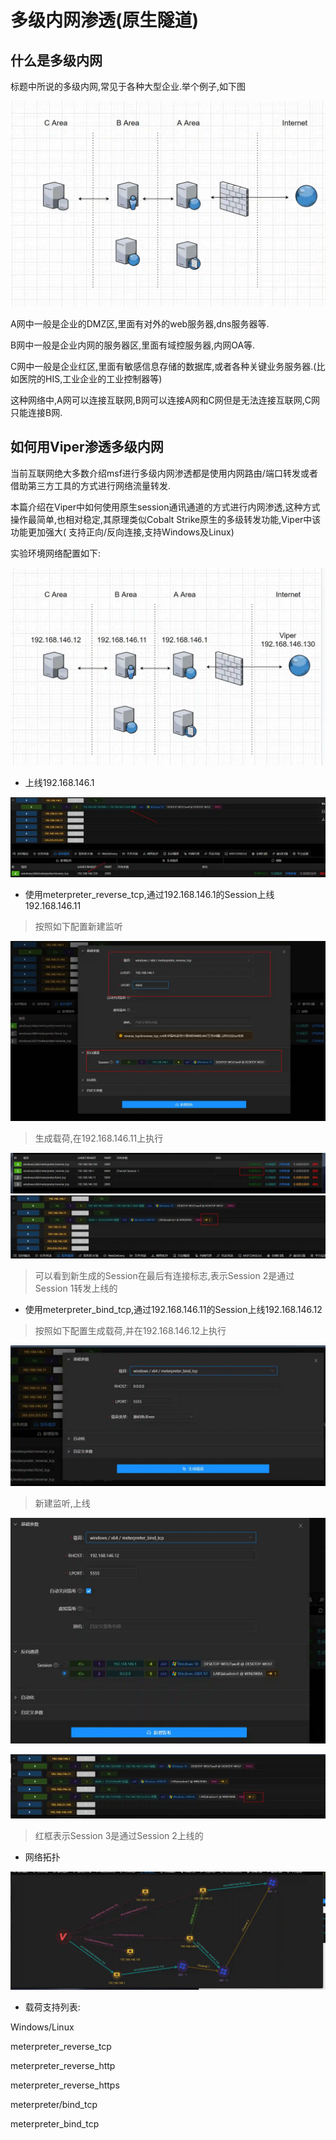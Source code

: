 # 多级内网渗透(原生隧道)

## 什么是多级内网

标题中所说的多级内网,常见于各种大型企业.举个例子,如下图

![](img\multi_level_intranet_penetration_native_tunnel\1.webp)

A网中一般是企业的DMZ区,里面有对外的web服务器,dns服务器等.

B网中一般是企业内网的服务器区,里面有域控服务器,内网OA等.

C网中一般是企业红区,里面有敏感信息存储的数据库,或者各种关键业务服务器.(比如医院的HIS,工业企业的工业控制器等)

这种网络中,A网可以连接互联网,B网可以连接A网和C网但是无法连接互联网,C网只能连接B网.

## 如何用Viper渗透多级内网

当前互联网绝大多数介绍msf进行多级内网渗透都是使用内网路由/端口转发或者借助第三方工具的方式进行网络流量转发.

本篇介绍在Viper中如何使用原生session通讯通道的方式进行内网渗透,这种方式操作最简单,也相对稳定,其原理类似Cobalt Strike原生的多级转发功能,Viper中该功能更加强大(
支持正向/反向连接,支持Windows及Linux)

实验环境网络配置如下:

![](img\multi_level_intranet_penetration_native_tunnel\2.webp)

+ 上线192.168.146.1

![](img\multi_level_intranet_penetration_native_tunnel\3.webp)

+ 使用meterpreter_reverse_tcp,通过192.168.146.1的Session上线192.168.146.11

> 按照如下配置新建监听
>

![](img\multi_level_intranet_penetration_native_tunnel\4.webp)

> 生成载荷,在192.168.146.11上执行
>

![](img\multi_level_intranet_penetration_native_tunnel\5.webp)![](img\multi_level_intranet_penetration_native_tunnel\6.webp)

> 可以看到新生成的Session在最后有连接标志,表示Session 2是通过Session 1转发上线的
>

+ 使用meterpreter_bind_tcp,通过192.168.146.11的Session上线192.168.146.12

> 按照如下配置生成载荷,并在192.168.146.12上执行
>

![](img\multi_level_intranet_penetration_native_tunnel\7.webp)



> 新建监听,上线
>

![](img\multi_level_intranet_penetration_native_tunnel\8.webp)

![](img\multi_level_intranet_penetration_native_tunnel\9.webp)

> 红框表示Session 3是通过Session 2上线的
>

+ 网络拓扑

![](img\multi_level_intranet_penetration_native_tunnel\10.webp)

+ 载荷支持列表:

Windows/Linux

meterpreter_reverse_tcp

meterpreter_reverse_http

meterpreter_reverse_https

meterpreter/bind_tcp

meterpreter_bind_tcp

